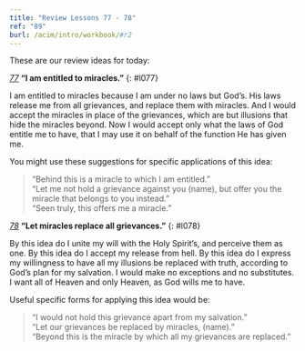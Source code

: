 ```yaml
---
title: "Review Lessons 77 - 78"
ref: "89"
burl: /acim/intro/workbook/#r2
---
```


These are our review ideas for today:

[*77*](/workbook/l077/?r=1) **“I am entitled to miracles.”**
{: #l077}

I am entitled to miracles because I am under no laws but God’s. His laws
release me from all grievances, and replace them with miracles. And I
would accept the miracles in place of the grievances, which are but
illusions that hide the miracles beyond. Now I would accept only what
the laws of God entitle me to have, that I may use it on behalf of the
function He has given me.

You might use these suggestions for specific applications of this idea:

> “Behind this is a miracle to which I am entitled.”<br/>
> “Let me not hold a grievance against you (name), but offer you the miracle that belongs to you instead.”<br/>
> “Seen truly, this offers me a miracle.”

[*78*](/workbook/l078/?r=1) **“Let miracles replace all grievances.”**
{: #l078}

By this idea do I unite my will with the Holy Spirit’s, and perceive
them as one. By this idea do I accept my release from hell. By this idea
do I express my willingness to have all my illusions be replaced with
truth, according to God’s plan for my salvation. I would make no
exceptions and no substitutes. I want all of Heaven and only Heaven, as
God wills me to have.

Useful specific forms for applying this idea would be:

> “I would not hold this grievance apart from my salvation.”<br/>
> “Let our grievances be replaced by miracles, (name).”<br/>
> “Beyond this is the miracle by which all my grievances are replaced.”

